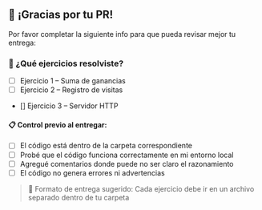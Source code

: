 ## 🌟 ¡Gracias por tu PR!

Por favor completar la siguiente info para que pueda revisar mejor tu entrega:

### 📌 ¿Qué ejercicios resolviste?

- [ ] Ejercicio 1 – Suma de ganancias
- [ ] Ejercicio 2 – Registro de visitas
- [] Ejercicio 3 – Servidor HTTP

#### 📋 Control previo al entregar:
- [ ] El código está dentro de la carpeta correspondiente
- [ ] Probé que el código funciona correctamente en mi entorno local
- [ ] Agregué comentarios donde puede no ser claro el razonamiento
- [ ] El código no genera errores ni advertencias

>📁 Formato de entrega sugerido:
Cada ejercicio debe ir en un archivo separado dentro de tu carpeta
